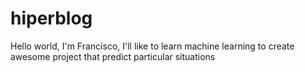 # hiperblog
Hello world, I'm Francisco, I'll like to learn machine learning to create awesome project that predict particular situations
